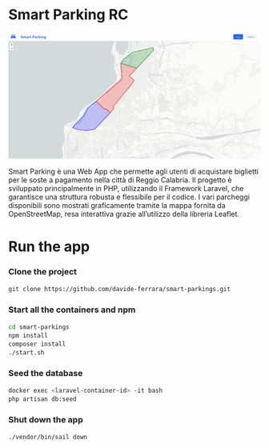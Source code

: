 # Smart Parking RC

![image](docs/client.png)

Smart Parking è una Web App che permette agli utenti di acquistare
biglietti per le soste a pagamento nella città di Reggio Calabria.
Il progetto è sviluppato principalmente in PHP, utilizzando il Framework
Laravel, che garantisce una struttura robusta e flessibile per il codice.
I vari parcheggi disponibili sono mostrati graficamente tramite la mappa
fornita da OpenStreetMap, resa interattiva grazie all’utilizzo della libreria
Leaflet.

# Run the app

### Clone the project

```bash
git clone https://github.com/davide-ferrara/smart-parkings.git
```

### Start all the containers and npm

```bash
cd smart-parkings
npm install
composer install
./start.sh
```

### Seed the database

```bash
docker exec <laravel-container-id> -it bash
php artisan db:seed
```

### Shut down the app

```bash
./vendor/bin/sail down
```
